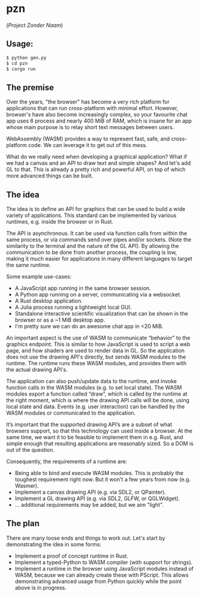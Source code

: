 # pzn
(*Project Zonder Naam*)

## Usage:

```bash
$ python gen.py
$ cd pzn
$ cargo run
```


## The premise

Over the years, "the browser" has become a very rich platform for
applications that can run cross-platform with minimal effort. However,
browser's have also become increasingly complex, so your favourite
chat app uses 6 process and nearly 400 MiB of RAM, which is insane for
an app whose main purpose is to relay short text messages between users.

WebAssembly (WASM) provides a way to represent fast, safe, and
cross-platform code. We can leverage it to get out of this mess.

What do we really need when developing a graphical application? What
if we had a canvas and an API to draw text and simple shapes? And let's
add GL to that. This is already a pretty rich and powerful API, on top
of which more advanced things can be built.


## The idea

The idea is to define an API for graphics that can be used to
build a wide variety of applications. This standard can be implemented
by various runtimes, e.g. inside the browser or in Rust. 

The API is asynchronous. It can be used via function calls from within
the same process, or via commands send over pipes and/or sockets. (Note
the similarity to the terminal and the nature of the GL API). By
allowing the communication to be done from another process, the coupling
is low, making it much easier for applications in many different
languages to target the same runtime.

Some example use-cases:

* A JavaScript app running in the same browser session.
* A Python app running on a server, communicating via a websocket.
* A Rust desktop application.
* A Julia process running a lightweight local GUI.
* Standalone interactive scientific visualization that can be shown in
  the browser or as a ~1 MiB desktop app.
* I'm pretty sure we can do an awesome chat app in <20 MiB.

An important aspect is the use of WASM to communicate “behavior” to the
graphics endpoint. This is similar to how JavaScript is used to script
a web page, and how shaders are used to render data in GL. So the
application does not use the drawing API's directly, but sends WASM
modules to the runtime. The runtime runs these WASM modules, and
provides them with the actual drawing API's.

The application can also push/update data to the runtime, and invoke
function calls in the WASM modules (e.g. to set local state). The WASM
modules export a function called “draw”, which is called by the runtime
at the right moment, which is where the drawing API calls will be done,
using local state and data. Events (e.g. user interaction) can be
handled by the WASM modules or communicated to the application.

It’s important that the supported drawing API’s are a subset of
what browsers support, so that this technology can used inside a
browser. At the same time, we want it to be feasible to implement them
in e.g. Rust, and simple enough that resulting applications are
reasonably sized. So a DOM is out of the question.

Consequently, the requirements of a runtime are:

* Being able to bind and execute WASM modules. This is probably the toughest
  requirement right now. But it won't a few years from now (e.g. Wasmer).
* Implement a canvas drawing API (e.g. via SDL2, or QPainter).
* Implement a GL drawing API (e.g. via SDL2, GLFW, or QGLWidget).
* ... additional requirements may be added, but we aim "light".


## The plan

There are many loose ends and things to work out. Let's start by demonstrating
the idea in some forms:

* Implement a proof of concept runtime in Rust.
* Implement a typed-Python to WASM compiler (with support for strings).
* Implement a runtime in the browser using JavaScript modules instead of WASM,
  because we can already create these with PScript. This allows demonstrating
  advanced usage from Python quickly while the point above is in progress.
